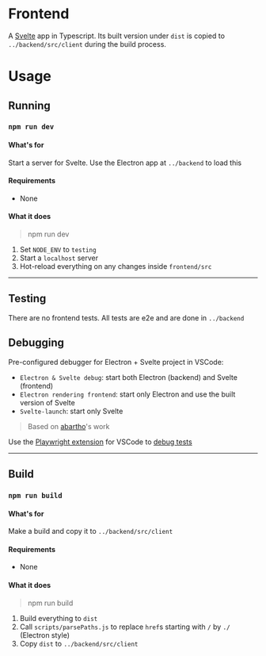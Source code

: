 # Frontend

A [Svelte](https://svelte.dev/) app in Typescript. Its built version under `dist` is copied to `../backend/src/client` during the build process.

# Usage

## Running

### `npm run dev`

#### What's for

Start a server for Svelte. Use the Electron app at `../backend` to load this

#### Requirements

- None

#### What it does

> npm run dev

1. Set `NODE_ENV` to `testing`
2. Start a `localhost` server
3. Hot-reload everything on any changes inside `frontend/src`

---

## Testing

There are no frontend tests. All tests are e2e and are done in `../backend`

## Debugging

Pre-configured debugger for Electron + Svelte project in VSCode:
* `Electron & Svelte debug`: start both Electron (backend) and Svelte (frontend)
* `Electron rendering frontend`: start only Electron and use the built version of Svelte
* `Svelte-launch`: start only Svelte

> Based on [abartho](https://github.com/abartho/electron-typescript-vscode)'s work

Use the [Playwright extension](https://marketplace.visualstudio.com/items?itemName=ms-playwright.playwright) for VSCode to [debug tests](https://playwright.dev/docs/getting-started-vscode)

---

## Build

### `npm run build`

#### What's for

Make a build and copy it to `../backend/src/client`

#### Requirements

- None

#### What it does

> npm run build

1. Build everything to `dist`
2. Call `scripts/parsePaths.js` to replace `href`s starting with `/` by `./` (Electron style)
3. Copy `dist` to `../backend/src/client`